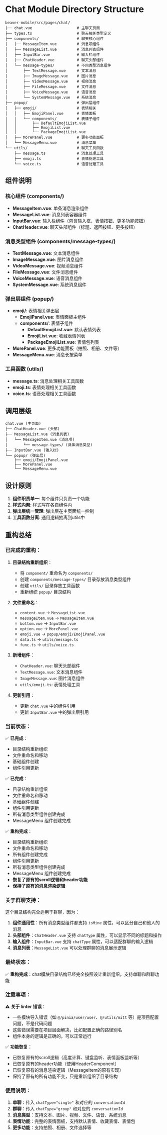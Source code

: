# Chat Module Directory Structure

```
beaver-mobile/src/pages/chat/
├── chat.vue                    # 主聊天页面
├── types.ts                    # 聊天相关类型定义
├── components/                 # 聊天核心组件
│   ├── MessageItem.vue         # 消息项组件
│   ├── MessageList.vue         # 消息列表组件
│   ├── InputBar.vue            # 输入栏组件
│   ├── ChatHeader.vue          # 聊天头部组件
│   └── message-types/          # 不同类型消息组件
│       ├── TextMessage.vue     # 文本消息
│       ├── ImageMessage.vue    # 图片消息
│       ├── VideoMessage.vue    # 视频消息
│       ├── FileMessage.vue     # 文件消息
│       ├── VoiceMessage.vue    # 语音消息
│       └── SystemMessage.vue   # 系统消息
├── popup/                      # 弹出层组件
│   ├── emoji/                  # 表情相关
│   │   ├── EmojiPanel.vue      # 表情面板
│   │   └── components/         # 表情子组件
│   │       ├── DefaultEmojiList.vue
│   │       ├── EmojiList.vue
│   │       └── PackageEmojiList.vue
│   ├── MorePanel.vue           # 更多功能面板
│   └── MessageMenu.vue         # 消息菜单
└── utils/                      # 聊天工具函数
    ├── message.ts              # 消息处理工具
    ├── emoji.ts                # 表情处理工具
    └── voice.ts                # 语音处理工具
```

## 组件说明

### 核心组件 (components/)
- **MessageItem.vue**: 单条消息渲染组件
- **MessageList.vue**: 消息列表容器组件
- **InputBar.vue**: 输入栏组件（包含输入框、表情按钮、更多功能按钮）
- **ChatHeader.vue**: 聊天头部组件（标题、返回按钮、更多按钮）

### 消息类型组件 (components/message-types/)
- **TextMessage.vue**: 文本消息组件
- **ImageMessage.vue**: 图片消息组件
- **VideoMessage.vue**: 视频消息组件
- **FileMessage.vue**: 文件消息组件
- **VoiceMessage.vue**: 语音消息组件
- **SystemMessage.vue**: 系统消息组件

### 弹出层组件 (popup/)
- **emoji/**: 表情相关弹出层
  - **EmojiPanel.vue**: 表情面板主组件
  - **components/**: 表情子组件
    - **DefaultEmojiList.vue**: 默认表情列表
    - **EmojiList.vue**: 收藏表情列表
    - **PackageEmojiList.vue**: 表情包列表
- **MorePanel.vue**: 更多功能面板（拍照、相册、文件等）
- **MessageMenu.vue**: 消息长按菜单

### 工具函数 (utils/)
- **message.ts**: 消息处理相关工具函数
- **emoji.ts**: 表情处理相关工具函数
- **voice.ts**: 语音处理相关工具函数

## 调用层级

```
chat.vue (主页面)
├── ChatHeader.vue (头部)
├── MessageList.vue (消息列表)
│   └── MessageItem.vue (消息项)
│       └── message-types/ (具体消息类型)
├── InputBar.vue (输入栏)
└── popup/ (弹出层)
    ├── emoji/EmojiPanel.vue
    ├── MorePanel.vue
    └── MessageMenu.vue
```

## 设计原则

1. **组件职责单一**: 每个组件只负责一个功能
2. **样式内聚**: 样式写在各自组件内
3. **弹出层统一管理**: 弹出层在主页面统一控制
4. **工具函数分离**: 通用逻辑抽离到utils中

## 重构总结

### 已完成的重构：

1. **目录结构重新组织**：
   - 将 `component/` 重命名为 `components/`
   - 创建 `components/message-types/` 目录存放消息类型组件
   - 创建 `utils/` 目录存放工具函数
   - 重新组织 `popup/` 目录结构

2. **文件重命名**：
   - `content.vue` → `MessageList.vue`
   - `messageItem.vue` → `MessageItem.vue`
   - `bottom.vue` → `InputBar.vue`
   - `option.vue` → `MorePanel.vue`
   - `emoji.vue` → `popup/emoji/EmojiPanel.vue`
   - `data.ts` → `utils/message.ts`
   - `func.ts` → `utils/voice.ts`

3. **新增组件**：
   - `ChatHeader.vue`: 聊天头部组件
   - `TextMessage.vue`: 文本消息组件
   - `ImageMessage.vue`: 图片消息组件
   - `utils/emoji.ts`: 表情处理工具

4. **更新引用**：
   - 更新 `chat.vue` 中的组件引用
   - 更新 `InputBar.vue` 中的弹出层引用

### 当前状态：

✅ **已完成**：
- 目录结构重新组织
- 文件重命名和移动
- 基础组件创建
- 组件引用更新

✅ **已完成**：
- 目录结构重新组织
- 文件重命名和移动
- 基础组件创建
- 组件引用更新
- 所有消息类型组件创建完成
- MessageMenu 组件创建完成

✅ **重构完成**：
- 目录结构重新组织
- 文件重命名和移动
- 所有组件创建完成
- 组件引用更新
- 所有消息类型组件创建完成
- MessageMenu 组件创建完成
- **恢复了原有的scroll逻辑和header功能**
- **保持了原有的消息渲染逻辑**

### 关于群聊支持：

这个目录结构完全适用于群聊，因为：
1. **组件通用性**：所有消息类型组件都支持 `isMine` 属性，可以区分自己和他人的消息
2. **头部组件**：`ChatHeader.vue` 支持 `chatType` 属性，可以显示不同的标题和操作
3. **输入组件**：`InputBar.vue` 支持 `chatType` 属性，可以适配群聊的输入逻辑
4. **消息列表**：`MessageList.vue` 可以处理群聊的消息展示逻辑

### 最终状态：

✅ **重构完成**：chat模块目录结构已经完全按照设计重新组织，支持单聊和群聊功能

### 注意事项：

⚠️ **关于 linter 错误**：
- 一些模块导入错误（如 `@/pinia/user/user`、`@/utils/mitt` 等）是项目配置问题，不是代码问题
- 这些错误需要在项目层面解决，比如配置正确的路径别名
- 组件本身的逻辑是正确的，可以正常运行

✅ **功能恢复**：
- 已恢复原有的scroll逻辑（高度计算、键盘监听、表情面板监听等）
- 已恢复原有的header功能（使用HeaderComponent）
- 已恢复原有的消息渲染逻辑（MessageItem的原有实现）
- 保持了原有的所有功能不变，只是重新组织了目录结构

### 使用说明：

1. **单聊**：传入 `chatType="single"` 和对应的 `conversationId`
2. **群聊**：传入 `chatType="group"` 和对应的 `conversationId`
3. **消息类型**：支持文本、图片、视频、文件、语音、系统消息
4. **表情功能**：完整的表情面板，支持默认表情、收藏表情、表情包
5. **更多功能**：支持拍照、相册、文件选择等